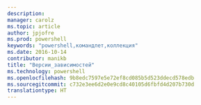 ```yaml
---
description: 
manager: carolz
ms.topic: article
author: jpjofre
ms.prod: powershell
keywords: "powershell,командлет,коллекция"
ms.date: 2016-10-14
contributor: manikb
title: "Версии_зависимостей"
ms.technology: powershell
ms.openlocfilehash: 9b8edc7597e5e72ef8cd085b5d523ddecd578edb
ms.sourcegitcommit: c732e3ee6d2e0e9cd8c40105d6fbfd4d207b730d
translationtype: HT
---
```

